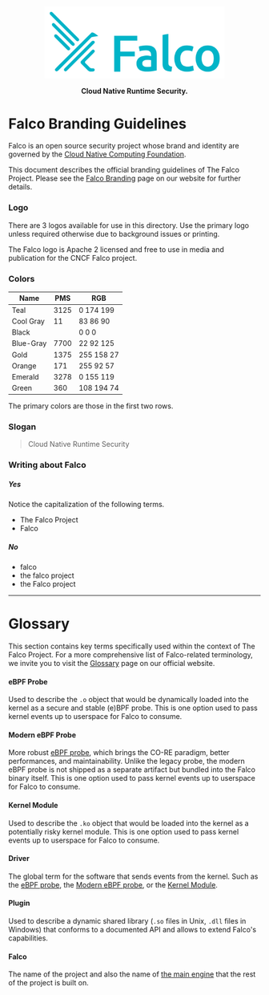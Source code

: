 <p align="center"><img src="primary-logo.png" width="360"></p>
<p align="center"><b>Cloud Native Runtime Security.</b></p>

# Falco Branding Guidelines

Falco is an open source security project whose brand and identity are governed by the [Cloud Native Computing Foundation](https://www.linuxfoundation.org/legal/trademark-usage).

This document describes the official branding guidelines of The Falco Project. Please see the [Falco Branding](https://falco.org/community/falco-brand/) page on our website for further details.

### Logo

There are 3 logos available for use in this directory. Use the primary logo unless required otherwise due to background issues or printing.

The Falco logo is Apache 2 licensed and free to use in media and publication for the CNCF Falco project.

### Colors

| Name      | PMS  | RGB         |
|-----------|------|-------------|
| Teal      | 3125 |   0 174 199 |
| Cool Gray |   11 |  83  86  90 |
| Black     |      |   0   0   0 |
| Blue-Gray | 7700 |  22 92 125  |
| Gold      | 1375 | 255 158  27 |
| Orange    |  171 | 255  92  57 |
| Emerald   | 3278 |   0 155 119 |
| Green     |  360 | 108 194  74 |

The primary colors are those in the first two rows.

### Slogan

> Cloud Native Runtime Security

### Writing about Falco

##### Yes

Notice the capitalization of the following terms.

 - The Falco Project
 - Falco

##### No

 - falco
 - the falco project
 - the Falco project

---

# Glossary

This section contains key terms specifically used within the context of The Falco Project. For a more comprehensive list of Falco-related terminology, we invite you to visit the [Glossary](https://falco.org/docs/reference/glossary/) page on our official website.

#### eBPF Probe

Used to describe the `.o` object that would be dynamically loaded into the kernel as a secure and stable (e)BPF probe. 
This is one option used to pass kernel events up to userspace for Falco to consume.

#### Modern eBPF Probe

More robust [eBPF probe](#ebpf-probe), which brings the CO-RE paradigm, better performances, and maintainability. 
Unlike the legacy probe, the modern eBPF probe is not shipped as a separate artifact but bundled into the Falco binary itself.
This is one option used to pass kernel events up to userspace for Falco to consume.

#### Kernel Module

Used to describe the `.ko` object that would be loaded into the kernel as a potentially risky kernel module.
This is one option used to pass kernel events up to userspace for Falco to consume.

#### Driver 

The global term for the software that sends events from the kernel. Such as the [eBPF probe](#ebpf-probe), the [Modern eBPF probe](#modern-ebpf-probe), or the [Kernel Module](#kernel-module).

#### Plugin

Used to describe a dynamic shared library (`.so` files in Unix, `.dll` files in Windows) that conforms to a documented API and allows to extend Falco's capabilities.

#### Falco

The name of the project and also the name of [the main engine](https://github.com/falcosecurity/falco) that the rest of the project is built on.

